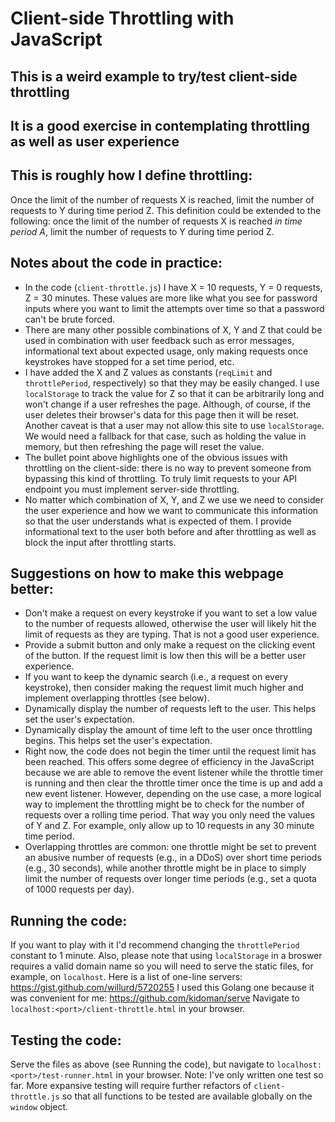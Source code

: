 # Client-side Throttling with JavaScript

## This is a weird example to try/test client-side throttling

## It is a good exercise in contemplating throttling as well as user experience

## This is roughly how I define throttling: 
Once the limit of the number of requests X is reached, limit the number of requests to Y during time period Z. This definition could be extended to the following: once the limit of the number of requests X is reached <em>in time period A</em>, limit the number of requests to Y during time period Z.

## Notes about the code in practice:
 - In the code (`client-throttle.js`) I have X = 10 requests, Y = 0 requests, Z = 30 minutes.  These values are more like what you see for password inputs where you want to limit the attempts over time so that a password can't be brute forced.
 - There are many other possible combinations of X, Y and Z that could be used in combination with user feedback such as error messages, informational text about expected usage, only making requests once keystrokes have stopped for a set time period, etc.
 - I have added the X and Z values as constants (`reqLimit` and `throttlePeriod`, respectively) so that they may be easily changed.  I use `localStorage` to track the value for Z so that it can be arbitrarily long and won't change if a user refreshes the page.  Although, of course, if the user deletes their browser's data for this page then it will be reset.  Another caveat is that a user may not allow this site to use `localStorage`.  We would need a fallback for that case, such as holding the value in memory, but then refreshing the page will reset the value. 
 - The bullet point above highlights one of the obvious issues with throttling on the client-side: there is no way to prevent someone from bypassing this kind of throttling.  To truly limit requests to your API endpoint you must implement server-side throttling.
 - No matter which combination of X, Y, and Z we use we need to consider the user experience and how we want to communicate this information so that the user understands what is expected of them.  I provide informational text to the user both before and after throttling as well as block the input after throttling starts.  

## Suggestions on how to make this webpage better:
 - Don't make a request on every keystroke if you want to set a low value to the number of requests allowed, otherwise the user will likely hit the limit of requests as they are typing.  That is not a good user experience.
 - Provide a submit button and only make a request on the clicking event of the button.  If the request limit is low then this will be a better user experience.
 - If you want to keep the dynamic search (i.e., a request on every keystroke), then consider making the request limit much higher and implement overlapping throttles (see below).
 - Dynamically display the number of requests left to the user. This helps set the user's expectation.
 - Dynamically display the amount of time left to the user once throttling begins. This helps set the user's expectation.
 - Right now, the code does not begin the timer until the request limit has been reached.  This offers some degree of efficiency in the JavaScript because we are able to remove the event listener while the throttle timer is running and then clear the throttle timer once the time is up and add a new event listener.  However, depending on the use case, a more logical way to implement the throttling might be to check for the number of requests over a rolling time period.  That way you only need the values of Y and Z.  For example, only allow up to 10 requests in any 30 minute time period.
 - Overlapping throttles are common: one throttle might be set to prevent an abusive number of requests (e.g., in a DDoS) over short time periods (e.g., 30 seconds), while another throttle might be in place to simply limit the number of requests over longer time periods (e.g., set a quota of 1000 requests per day).

## Running the code:
If you want to play with it I'd recommend changing the `throttlePeriod` constant to 1 minute.  Also, please note that using `localStorage` in a broswer requires a valid domain name so you will need to serve the static files, for example, on `localhost`.  Here is a list of one-line servers: https://gist.github.com/willurd/5720255  I used this Golang one because it was convenient for me: https://github.com/kidoman/serve  Navigate to `localhost:<port>/client-throttle.html` in your browser.

## Testing the code:
Serve the files as above (see Running the code), but navigate to `localhost:<port>/test-runner.html` in your browser.
Note: I've only written one test so far. More expansive testing will require further refactors of `client-throttle.js` so that all functions to be tested are available globally on the `window` object.